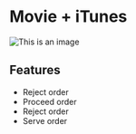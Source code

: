 # Movie + iTunes

![This is an image](https://ik.imagekit.io/m1ke1magek1t/CookingApp(1)_AxIqdgBiJ.png?updatedAt=1715702528309)

## Features
- Reject order
- Proceed order
- Reject order
- Serve order

